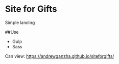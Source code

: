 # Site for Gifts

Simple landing

##Use
- Gulp
- Sass

Can view: https://andrewganzha.github.io/siteforgifts/
